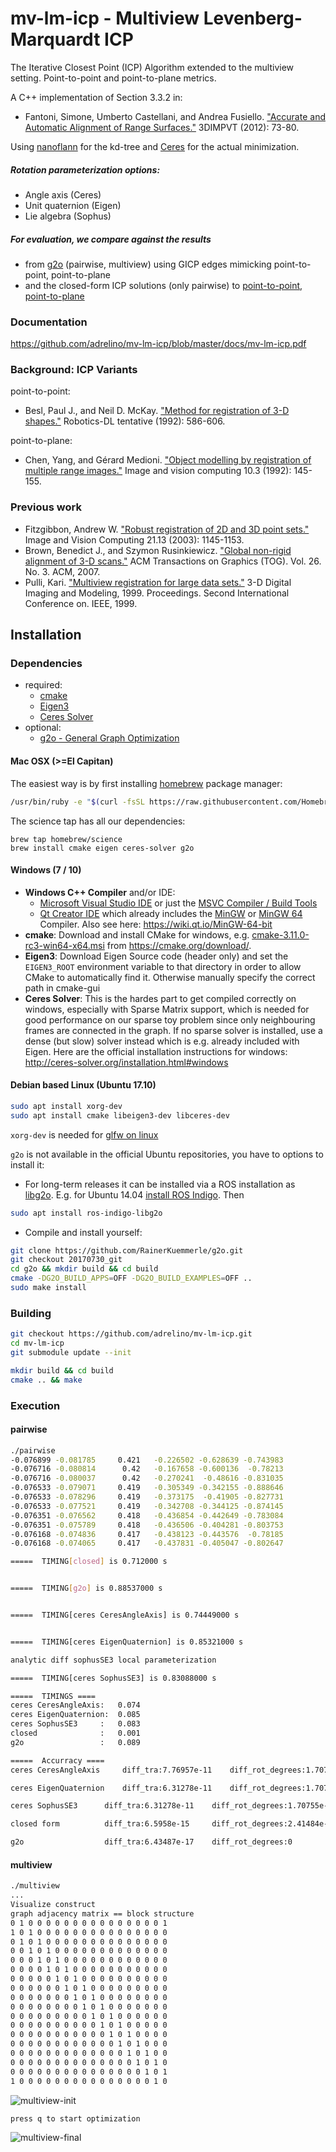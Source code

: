 mv-lm-icp - Multiview Levenberg-Marquardt ICP
================================

The Iterative Closest Point (ICP) Algorithm extended to the multiview setting. Point-to-point and point-to-plane metrics.

A C++ implementation of Section 3.3.2 in:
* Fantoni, Simone, Umberto Castellani, and Andrea Fusiello. ["Accurate and Automatic Alignment of Range Surfaces."](http://www.diegm.uniud.it/fusiello/papers/3dimpvt12-a.pdf) 3DIMPVT (2012): 73-80.

Using [nanoflann](https://github.com/jlblancoc/nanoflann) for the kd-tree and [Ceres](http://ceres-solver.org/) for the actual minimization.

##### Rotation parameterization options:
* Angle axis (Ceres)
* Unit quaternion (Eigen)
* Lie algebra (Sophus)

##### For evaluation, we compare against the results 
* from [g2o](https://openslam.org/g2o.html) (pairwise, multiview) using GICP edges mimicking point-to-point, point-to-plane
* and the closed-form ICP solutions (only pairwise) to [point-to-point](http://graphics.stanford.edu/~smr/ICP/comparison/eggert_comparison_mva97.pdf), [point-to-plane](https://www.comp.nus.edu.sg/~lowkl/publications/lowk_point-to-plane_icp_techrep.pdf)

### Documentation
https://github.com/adrelino/mv-lm-icp/blob/master/docs/mv-lm-icp.pdf


### Background: ICP Variants
point-to-point:
* Besl, Paul J., and Neil D. McKay. ["Method for registration of 3-D shapes."](http://eecs.vanderbilt.edu/courses/CS359/other_links/papers/1992_besl_mckay_ICP.pdf) Robotics-DL tentative (1992): 586-606.

point-to-plane:
* Chen, Yang, and Gérard Medioni. ["Object modelling by registration of multiple range images."](http://graphics.stanford.edu/~smr/ICP/comparison/chen-medioni-align-rob91.pdf) Image and vision computing 10.3 (1992): 145-155.

### Previous work
* Fitzgibbon, Andrew W. ["Robust registration of 2D and 3D point sets."](http://citeseerx.ist.psu.edu/viewdoc/download?doi=10.1.1.83.3846&rep=rep1&type=pdf) Image and Vision Computing 21.13 (2003): 1145-1153.
* Brown, Benedict J., and Szymon Rusinkiewicz. ["Global non-rigid alignment of 3-D scans."](http://gfx.cs.princeton.edu/pubs/Brown_2007_GNA/global_tps.pdf) ACM Transactions on Graphics (TOG). Vol. 26. No. 3. ACM, 2007.
* Pulli, Kari. ["Multiview registration for large data sets."](https://graphics.stanford.edu/papers/pulli-3dim99/3dim99.pdf) 3-D Digital Imaging and Modeling, 1999. Proceedings. Second International Conference on. IEEE, 1999.


## Installation

### Dependencies

* required:
  * [cmake](https://cmake.org/)
  * [Eigen3](http://eigen.tuxfamily.org)
  * [Ceres Solver](http://ceres-solver.org/)
* optional:
  * [g2o - General Graph Optimization](https://github.com/RainerKuemmerle/g2o)

#### Mac OSX (>=El Capitan)

The easiest way is by first installing [homebrew](https://brew.sh) package manager:
```sh
/usr/bin/ruby -e "$(curl -fsSL https://raw.githubusercontent.com/Homebrew/install/master/install)"
```
The science tap has all our dependencies:
```
brew tap homebrew/science
brew install cmake eigen ceres-solver g2o
```
#### Windows (7 / 10)

* **Windows C++ Compiler** and/or IDE: 
  * [Microsoft Visual Studio IDE](https://www.visualstudio.com/de/downloads/) or just the [MSVC Compiler / Build Tools](http://landinghub.visualstudio.com/visual-cpp-build-tools) 
  * [Qt Creator IDE](https://www.qt.io/) which already includes the [MinGW](http://www.mingw.org/) or [MinGW 64](http://mingw-w64.org) Compiler. Also see here: https://wiki.qt.io/MinGW-64-bit
* **cmake**: Download and install CMake for windows, e.g. [cmake-3.11.0-rc3-win64-x64.msi](https://cmake.org/files/v3.11/cmake-3.11.0-rc3-win64-x64.msi) from https://cmake.org/download/.
* **Eigen3**: Download Eigen Source code (header only) and set the `EIGEN3_ROOT` environment variable to that directory in order to allow CMake to automatically find it. Otherwise manually specify the correct path in cmake-gui
* **Ceres Solver**: This is the hardes part to get compiled correctly on windows, especially with Sparse Matrix support, which is needed for good performance on our sparse toy problem since only neighbouring frames are connected in the graph. If no sparse solver is installed, use a dense (but slow) solver instead which is e.g. already included with Eigen. Here are the official installation instructions for windows:
http://ceres-solver.org/installation.html#windows

#### Debian based Linux (Ubuntu 17.10)

```sh
sudo apt install xorg-dev
sudo apt install cmake libeigen3-dev libceres-dev
```

`xorg-dev` is needed for [glfw on linux](http://www.glfw.org/docs/latest/compile_guide.html#compile_deps_x11)


`g2o` is not available in the official Ubuntu repositories, you have to options to install it:

* For long-term releases it can be installed via a ROS installation as [libg2o](http://wiki.ros.org/libg2o). E.g. for Ubuntu 14.04 [install ROS Indigo](http://wiki.ros.org/indigo/Installation/Ubuntu). Then 
```sh
sudo apt install ros-indigo-libg2o
```
* Compile and install yourself:
```sh
git clone https://github.com/RainerKuemmerle/g2o.git
git checkout 20170730_git
cd g2o && mkdir build && cd build
cmake -DG2O_BUILD_APPS=OFF -DG2O_BUILD_EXAMPLES=OFF ..
sudo make install
```
### Building
```sh
git checkout https://github.com/adrelino/mv-lm-icp.git
cd mv-lm-icp
git submodule update --init

mkdir build && cd build
cmake .. && make
```

### Execution

#### pairwise
```sh
./pairwise 
-0.076899 -0.081785     0.421	-0.226502 -0.628639 -0.743983
-0.076716 -0.080814      0.42	-0.167658 -0.600136  -0.78213
-0.076716 -0.080037      0.42	-0.270241  -0.48616 -0.831035
-0.076533 -0.079071     0.419	-0.305349 -0.342155 -0.888646
-0.076533 -0.078296     0.419	-0.373175  -0.41905 -0.827731
-0.076533 -0.077521     0.419	-0.342708 -0.344125 -0.874145
-0.076351 -0.076562     0.418	-0.436854 -0.442649 -0.783084
-0.076351 -0.075789     0.418	-0.436506 -0.404281 -0.803753
-0.076168 -0.074836     0.417	-0.438123 -0.443576  -0.78185
-0.076168 -0.074065     0.417	-0.437831 -0.405047 -0.802647

=====  TIMING[closed] is 0.712000 s


=====  TIMING[g2o] is 0.88537000 s


=====  TIMING[ceres CeresAngleAxis] is 0.74449000 s


=====  TIMING[ceres EigenQuaternion] is 0.85321000 s

analytic diff sophusSE3 local parameterization

=====  TIMING[ceres SophusSE3] is 0.83088000 s

=====  TIMINGS ====
ceres CeresAngleAxis:	0.074
ceres EigenQuaternion:	0.085
ceres SophusSE3     :	0.083
closed              :	0.001
g2o                 :	0.089

=====  Accurracy ====
ceres CeresAngleAxis	 diff_tra:7.76957e-11	 diff_rot_degrees:1.70755e-06

ceres EigenQuaternion	 diff_tra:6.31278e-11	 diff_rot_degrees:1.70755e-06

ceres SophusSE3    	 diff_tra:6.31278e-11	 diff_rot_degrees:1.70755e-06

closed form      	 diff_tra:6.5958e-15	 diff_rot_degrees:2.41484e-06

g2o              	 diff_tra:6.43487e-17	 diff_rot_degrees:0


```


#### multiview
```sh
./multiview
...
Visualize construct
graph adjacency matrix == block structure
0 1 0 0 0 0 0 0 0 0 0 0 0 0 0 0 0 1
1 0 1 0 0 0 0 0 0 0 0 0 0 0 0 0 0 0
0 1 0 1 0 0 0 0 0 0 0 0 0 0 0 0 0 0
0 0 1 0 1 0 0 0 0 0 0 0 0 0 0 0 0 0
0 0 0 1 0 1 0 0 0 0 0 0 0 0 0 0 0 0
0 0 0 0 1 0 1 0 0 0 0 0 0 0 0 0 0 0
0 0 0 0 0 1 0 1 0 0 0 0 0 0 0 0 0 0
0 0 0 0 0 0 1 0 1 0 0 0 0 0 0 0 0 0
0 0 0 0 0 0 0 1 0 1 0 0 0 0 0 0 0 0
0 0 0 0 0 0 0 0 1 0 1 0 0 0 0 0 0 0
0 0 0 0 0 0 0 0 0 1 0 1 0 0 0 0 0 0
0 0 0 0 0 0 0 0 0 0 1 0 1 0 0 0 0 0
0 0 0 0 0 0 0 0 0 0 0 1 0 1 0 0 0 0
0 0 0 0 0 0 0 0 0 0 0 0 1 0 1 0 0 0
0 0 0 0 0 0 0 0 0 0 0 0 0 1 0 1 0 0
0 0 0 0 0 0 0 0 0 0 0 0 0 0 1 0 1 0
0 0 0 0 0 0 0 0 0 0 0 0 0 0 0 1 0 1
1 0 0 0 0 0 0 0 0 0 0 0 0 0 0 0 1 0
```
![multiview-init](samples/multiview-init.png)


```
press q to start optimization
```

![multiview-final](samples/multiview-final.png)





